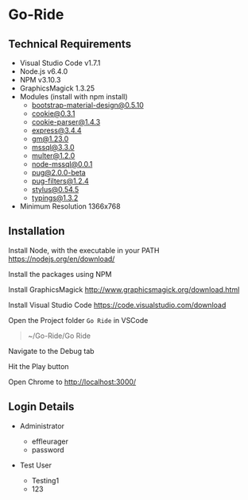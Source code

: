 # Go-Ride
## Technical Requirements
* Visual Studio Code v1.7.1
* Node.js v6.4.0
* NPM  v3.10.3
* GraphicsMagick 1.3.25
* Modules (install with npm install)
  * bootstrap-material-design@0.5.10 
  * cookie@0.3.1 
  * cookie-parser@1.4.3 
  * express@3.4.4
  * gm@1.23.0 
  * mssql@3.3.0 
  * multer@1.2.0 
  * node-mssql@0.0.1
  * pug@2.0.0-beta
  * pug-filters@1.2.4 
  * stylus@0.54.5
  * typings@1.3.2 
* Minimum Resolution 1366x768

## Installation
Install Node, with the executable in your PATH https://nodejs.org/en/download/

Install the packages using NPM

Install GraphicsMagick http://www.graphicsmagick.org/download.html

Install Visual Studio Code https://code.visualstudio.com/download

Open the Project folder `Go Ride` in VSCode
> ~/Go-Ride/Go Ride

Navigate to the Debug tab

Hit the Play button

Open Chrome to [http://localhost:3000/](http://localhost:3000/)

## Login Details
* Administrator
  * effleurager
  * password

* Test User
  * Testing1
  * 123